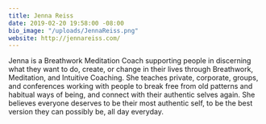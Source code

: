 ```yaml
---
title: Jenna Reiss
date: 2019-02-20 19:58:00 -08:00
bio_image: "/uploads/JennaReiss.png"
website: http://jennareiss.com/
---
```


Jenna is a Breathwork Meditation Coach supporting people in discerning what they want to do, create, or change in their lives through Breathwork, Meditation, and Intuitive Coaching. She teaches private, corporate, groups, and conferences working with people to break free from old patterns and habitual ways of being, and connect with their authentic selves again. She believes everyone deserves to be their most authentic self, to be the best version they can possibly be, all day everyday.
